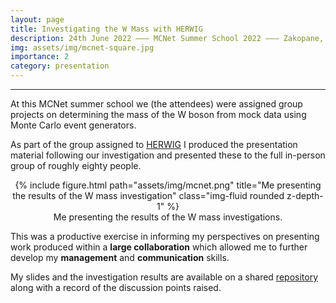 ```yaml
---
layout: page
title: Investigating the W Mass with HERWIG
description: 24th June 2022 ––– MCNet Summer School 2022 ––– Zakopane, Poland
img: assets/img/mcnet-square.jpg
importance: 2
category: presentation
---
```


---

At this MCNet summer school we (the attendees) were assigned group projects on determining the mass of the W boson from mock data using Monte Carlo event generators.

As part of the group assigned to [HERWIG](https://herwig.hepforge.org/) I produced the presentation material following our investigation and presented these to the full in-person group of roughly eighty people.

<center>
<div class="row">
    <div class="col-sm mt-3 mt-md-0">
        {% include figure.html path="assets/img/mcnet.png" title="Me presenting the results of the W mass investigation" class="img-fluid rounded z-depth-1" %}
    </div>
</div>
<div class="caption">
    Me presenting the results of the W mass investigations.
</div>
</center>

This was a productive exercise in informing my perspectives on presenting work produced within a **large collaboration** which allowed me to further develop my **management** and **communication** skills.

My slides and the investigation results are available on a shared [repository](https://github.com/jcwhitehead/MCNet2022_herwig_Wmass/blob/master/presentation) along with a record of the discussion points raised.

